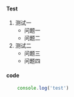 #### Test

1. 测试一
    -  问题一
    - 问题二
2. 测试二
    - 问题三
    - 问题四

#### code

```js
    console.log('test')
```
